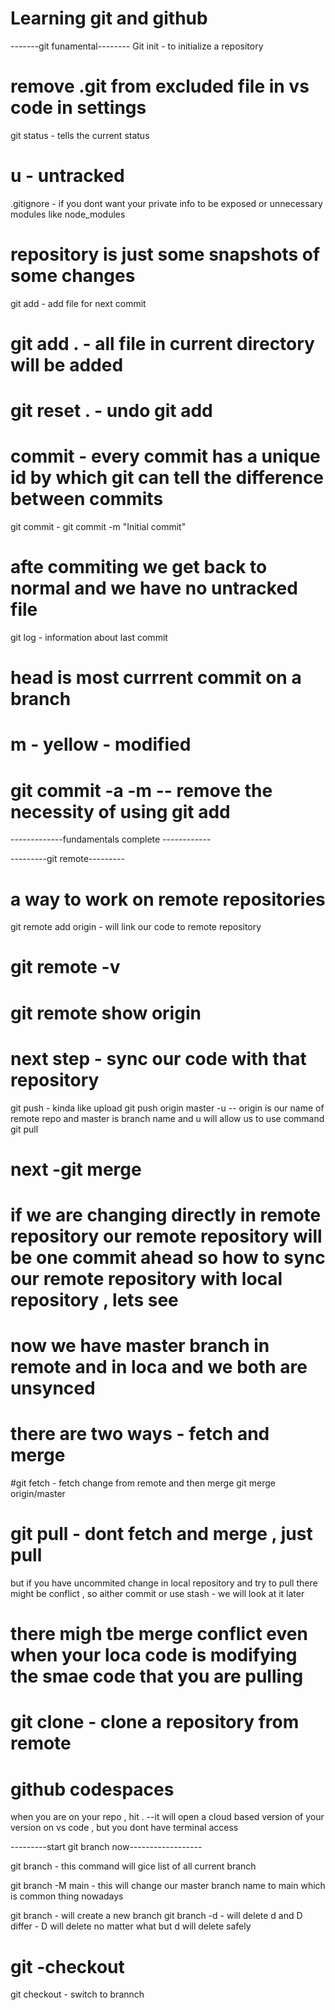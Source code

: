 # Learning git and github 
-------git funamental--------
Git init - to initialize a repository
# remove .git from excluded file in vs code in settings
git status - tells the current status
# u - untracked
.gitignore - if you dont want your private info to be exposed or unnecessary modules like node_modules
# repository is just some snapshots of some changes
git add - add file for next commit
# git add . - all file in current directory will be added
# git reset . - undo git add

# commit - every commit has a unique id by which git can tell the difference between commits

git commit - git commit -m "Initial commit"
# afte commiting we get back to normal and we have no untracked file

git log - information about last commit
# head is most currrent commit on a branch

# m - yellow - modified
# git commit -a -m -- remove the necessity of using git add 

-------------fundamentals complete ------------

---------git remote---------
# a way to work on remote repositories
git remote add origin <url> - will link our code to remote repository

# git remote -v
# git remote show origin

# next step - sync our code with that repository
git push - kinda like upload
git push origin master -u -- origin is our name of remote repo and master is branch name and u will allow us to use command git pull 



# next -git merge
# if we are changing directly in remote repository our remote repository will be one commit ahead so how to sync our remote repository with local repository , lets see

# now we have master branch in remote and in loca and we both are unsynced
# there are two ways - fetch and merge
#git fetch - fetch change from remote and then merge
git merge origin/master

# git pull - dont fetch and merge , just pull

but if you have uncommited change in local repository and try to pull there might be conflict  , so aither commit or use stash - we will look at it later
# there migh tbe merge conflict even when your loca code is modifying the smae code that you are pulling

# git clone - clone a repository from remote

# github codespaces

when you are on your repo , hit . --it will open a cloud based version of your version on vs code , but you dont have terminal access


---------start git branch now------------------

git branch - this command will gice list of all current branch

git branch -M main - this will change our master branch name to main which is common thing nowadays

git branch <branch name> - will create a new branch
git branch -d <branch name> - will delete
d and D differ - D will delete no matter what but d will delete safely

# git -checkout

git checkout <branch name> - switch to brannch 

